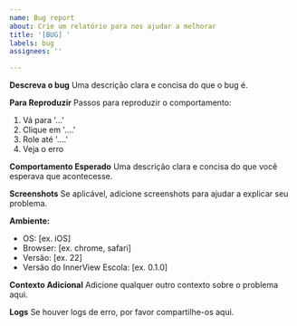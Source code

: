 ```yaml
---
name: Bug report
about: Crie um relatório para nos ajudar a melhorar
title: '[BUG] '
labels: bug
assignees: ''

---
```


**Descreva o bug**
Uma descrição clara e concisa do que o bug é.

**Para Reproduzir**
Passos para reproduzir o comportamento:
1. Vá para '...'
2. Clique em '....'
3. Role até '....'
4. Veja o erro

**Comportamento Esperado**
Uma descrição clara e concisa do que você esperava que acontecesse.

**Screenshots**
Se aplicável, adicione screenshots para ajudar a explicar seu problema.

**Ambiente:**
 - OS: [ex. iOS]
 - Browser: [ex. chrome, safari]
 - Versão: [ex. 22]
 - Versão do InnerView Escola: [ex. 0.1.0]

**Contexto Adicional**
Adicione qualquer outro contexto sobre o problema aqui.

**Logs**
Se houver logs de erro, por favor compartilhe-os aqui. 